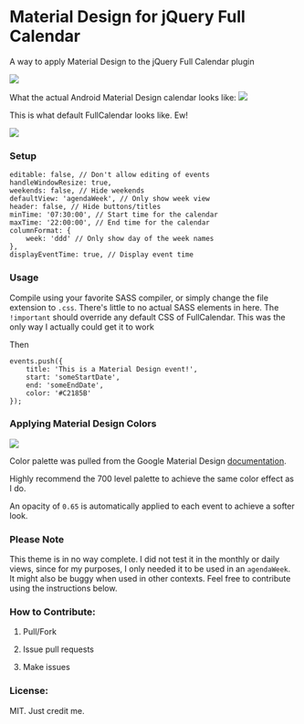 # Material Design for jQuery Full Calendar

A way to apply Material Design to the jQuery Full Calendar plugin

<img src="http://i.imgur.com/TH3VsJU.gif">

What the actual Android Material Design calendar looks like:
<img src="http://dab1nmslvvntp.cloudfront.net/wp-content/uploads/2014/09/1410153384GIF2.gif">

This is what default FullCalendar looks like. Ew!

<img src="http://imgur.com/vKTKUTx.png">

### Setup

    editable: false, // Don't allow editing of events
    handleWindowResize: true,
    weekends: false, // Hide weekends
    defaultView: 'agendaWeek', // Only show week view
    header: false, // Hide buttons/titles
    minTime: '07:30:00', // Start time for the calendar
    maxTime: '22:00:00', // End time for the calendar
    columnFormat: {
        week: 'ddd' // Only show day of the week names
    },
    displayEventTime: true, // Display event time
    
### Usage

Compile using your favorite SASS compiler, or simply change the file
extension to `.css`. There's little to no actual SASS elements in
here. The `!important` should override any default CSS of
FullCalendar. This was the only way I actually could get it to work

Then

    events.push({
        title: 'This is a Material Design event!',
        start: 'someStartDate',
        end: 'someEndDate',
        color: '#C2185B'
    });

### Applying Material Design Colors 

<img src="http://i.imgur.com/HCeR1PB.png"></img>

Color palette was pulled from the Google Material Design [documentation](https://www.google.com/design/spec/style/color.html#color-color-palette). 

Highly recommend the 700 level palette to achieve the same color effect as I do.

An opacity of `0.65` is automatically applied to each event to achieve a softer look. 



### Please Note

This theme is in no way complete. I did not test it in the monthly or
daily views, since for my purposes, I only needed it to be used in an
`agendaWeek`. It might also be buggy when used in other contexts. Feel
free to contribute using the instructions below.

### How to Contribute:

1. Pull/Fork

2. Issue pull requests

3. Make issues

### License:

MIT. Just credit me.


